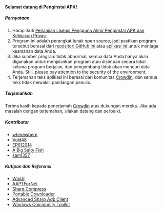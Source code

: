 #### Selamat datang di Penginstal APK!

##### Pernyataan
1. Harap ikuti [Perjanjian Lisensi Pengguna Akhir Penginstal APK dan Kebijakan Privasi](https://github.com/Paving-Base/APK-Installer/blob/main/Privacy.md).
2. Program ini adalah perangkat lunak open source, jadi pastikan program tersebut berasal dari [repositori GitHub ini](https://github.com/Paving-Base/APK-Installer) atau [aplikasi ini](https://apps.microsoft.com/store/detail/9P2JFQ43FPPG) untuk menjaga keamanan data Anda.
3. Jika sumber program tidak abnormal, semua data Anda hanya akan digunakan untuk menjalankan program atau disimpan secara lokal selama program berjalan, dan pengembang tidak akan mencuri data Anda. Still, please pay attention to the security of the environment.
4. Terjemahan teks aplikasi ini berasal dari komunitas [Crowdin](https://crowdin.com/project/APKInstaller "Crowdin"), dan semua teks tidak mewakili pandangan penulis.

##### Terjemahkan
Terima kasih kepada penerjemah [Crowdin](https://crowdin.com/project/APKInstaller "Crowdin") atas dukungan mereka. Jika ada masalah dengan terjemahan, silakan datang dan perbaiki.

##### Kontributor
- [wherewhere](https://github.com/wherewhere)
- [Void48](https://github.com/Void48)
- [EP012014](https://github.com/EP012014)
- [A Big Salty Fish](https://github.com/bigsaltyfishes)
- [sam1357](https://github.com/sam1357)

##### Kutipan dan Referensi
- [WinUI](https://github.com/microsoft/microsoft-ui-xaml "WinUI")
- [AAPTForNet](https://github.com/canheo136/QuickLook.Plugin.ApkViewer "AAPTForNet")
- [Sharp Compress](https://github.com/adamhathcock/sharpcompress "Sharp Compress")
- [Portable Downloader](https://github.com/madnik7/PortableDownloader "Portable Downloader")
- [Advanced Sharp Adb Client](https://github.com/yungd1plomat/AdvancedSharpAdbClient "Advanced Sharp Adb Client")
- [Windows Community Toolkit](https://github.com/CommunityToolkit/WindowsCommunityToolkit "Windows Community Toolkit")